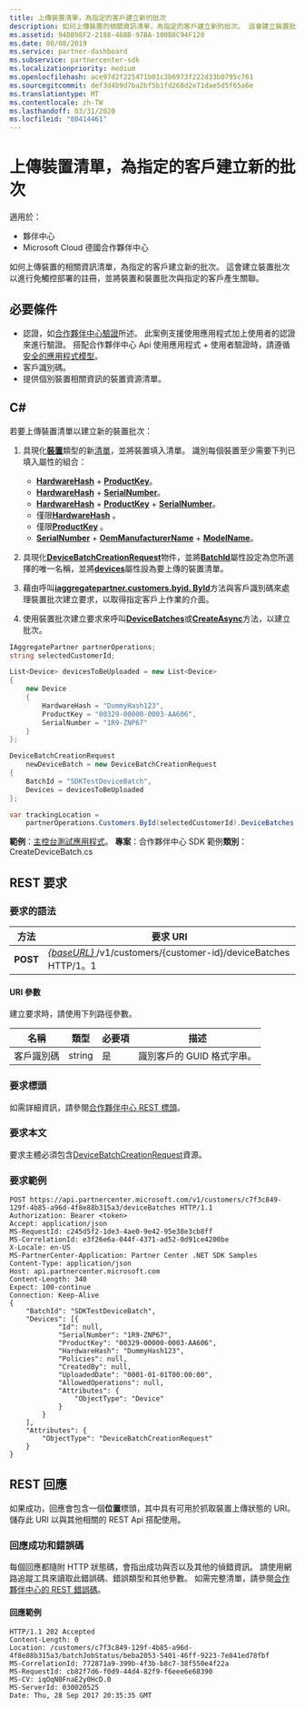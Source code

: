 ```yaml
---
title: 上傳裝置清單，為指定的客戶建立新的批次
description: 如何上傳裝置的相關資訊清單，為指定的客戶建立新的批次。 這會建立裝置批次以進行免觸控部署的註冊，並將裝置和裝置批次與指定的客戶產生關聯。
ms.assetid: 94DB98F2-2188-46BB-97BA-100B8C94F120
ms.date: 08/08/2019
ms.service: partner-dashboard
ms.subservice: partnercenter-sdk
ms.localizationpriority: medium
ms.openlocfilehash: ace97d2f225471b01c3b6973f222d33b0795c761
ms.sourcegitcommit: def3d4b9d7ba2bf5b1fd268d2e71dae5d5f65a6e
ms.translationtype: MT
ms.contentlocale: zh-TW
ms.lasthandoff: 03/31/2020
ms.locfileid: "80414461"
---
```

# <a name="upload-a-list-of-devices-to-create-a-new-batch-for-the-specified-customer"></a>上傳裝置清單，為指定的客戶建立新的批次

適用於：

- 夥伴中心
- Microsoft Cloud 德國合作夥伴中心

如何上傳裝置的相關資訊清單，為指定的客戶建立新的批次。 這會建立裝置批次以進行免觸控部署的註冊，並將裝置和裝置批次與指定的客戶產生關聯。

## <a name="prerequisites"></a>必要條件

- 認證，如[合作夥伴中心驗證](partner-center-authentication.md)所述。 此案例支援使用應用程式加上使用者的認證來進行驗證。 搭配合作夥伴中心 Api 使用應用程式 + 使用者驗證時，請遵循[安全的應用程式模型](enable-secure-app-model.md)。
- 客戶識別碼。
- 提供個別裝置相關資訊的裝置資源清單。

## <a name="c"></a>C\#

若要上傳裝置清單以建立新的裝置批次：

1. 具現化[**裝置**](https://docs.microsoft.com/dotnet/api/microsoft.store.partnercenter.models.devicesdeployment.device)類型的新[清單](https://docs.microsoft.com/dotnet/api/system.collections.generic.list-1)，並將裝置填入清單。 識別每個裝置至少需要下列已填入屬性的組合：

    - [**HardwareHash**](https://docs.microsoft.com/dotnet/api/microsoft.store.partnercenter.models.devicesdeployment.device.hardwarehash) + [**ProductKey**](https://docs.microsoft.com/dotnet/api/microsoft.store.partnercenter.models.devicesdeployment.device.productkey)。
    - [**HardwareHash**](https://docs.microsoft.com/dotnet/api/microsoft.store.partnercenter.models.devicesdeployment.device.hardwarehash) + [**SerialNumber**](https://docs.microsoft.com/dotnet/api/microsoft.store.partnercenter.models.devicesdeployment.device.serialnumber)。
    - [**HardwareHash**](https://docs.microsoft.com/dotnet/api/microsoft.store.partnercenter.models.devicesdeployment.device.hardwarehash) + [**ProductKey**](https://docs.microsoft.com/dotnet/api/microsoft.store.partnercenter.models.devicesdeployment.device.productkey) + [**SerialNumber**](https://docs.microsoft.com/dotnet/api/microsoft.store.partnercenter.models.devicesdeployment.device.serialnumber)。
    - 僅限[**HardwareHash**](https://docs.microsoft.com/dotnet/api/microsoft.store.partnercenter.models.devicesdeployment.device.hardwarehash) 。
    - 僅限[**ProductKey**](https://docs.microsoft.com/dotnet/api/microsoft.store.partnercenter.models.devicesdeployment.device.productkey) 。
    - [**SerialNumber**](https://docs.microsoft.com/dotnet/api/microsoft.store.partnercenter.models.devicesdeployment.device.serialnumber) + [**OemManufacturerName**](https://docs.microsoft.com/dotnet/api/microsoft.store.partnercenter.models.devicesdeployment.device.oemmanufacturername) + [**ModelName**](https://docs.microsoft.com/dotnet/api/microsoft.store.partnercenter.models.devicesdeployment.device.modelname)。

2. 具現化[**DeviceBatchCreationRequest**](https://docs.microsoft.com/dotnet/api/microsoft.store.partnercenter.models.devicesdeployment.devicebatchcreationrequest)物件，並將[**BatchId**](https://docs.microsoft.com/dotnet/api/microsoft.store.partnercenter.models.devicesdeployment.devicebatchcreationrequest.batchid)屬性設定為您所選擇的唯一名稱，並將[**devices**](https://docs.microsoft.com/dotnet/api/microsoft.store.partnercenter.models.devicesdeployment.devicebatchcreationrequest.devices)屬性設為要上傳的裝置清單。

3. 藉由呼叫[**iaggregatepartner.customers.byid. ById**](https://docs.microsoft.com/dotnet/api/microsoft.store.partnercenter.customers.icustomercollection.byid)方法與客戶識別碼來處理裝置批次建立要求，以取得指定客戶上作業的介面。

4. 使用裝置批次建立要求來呼叫[**DeviceBatches**](https://docs.microsoft.com/dotnet/api/microsoft.store.partnercenter.devicesdeployment.idevicesbatchcollection)或[**CreateAsync**](https://docs.microsoft.com/dotnet/api/microsoft.store.partnercenter.devicesdeployment.idevicesbatchcollection)方法，以建立批次。

```csharp
IAggregatePartner partnerOperations;
string selectedCustomerId;

List<Device> devicesToBeUploaded = new List<Device>
{
    new Device
    {
        HardwareHash = "DummyHash123",
        ProductKey = "00329-00000-0003-AA606",
        SerialNumber = "1R9-ZNP67"
    }
};

DeviceBatchCreationRequest
    newDeviceBatch = new DeviceBatchCreationRequest
{
    BatchId = "SDKTestDeviceBatch",
    Devices = devicesToBeUploaded
};

var trackingLocation =
    partnerOperations.Customers.ById(selectedCustomerId).DeviceBatches.Create(newDeviceBatch);
```

**範例**：[主控台測試應用程式](console-test-app.md)。 **專案**：合作夥伴中心 SDK 範例**類別**： CreateDeviceBatch.cs

## <a name="rest-request"></a>REST 要求

### <a name="request-syntax"></a>要求的語法

| 方法   | 要求 URI                                                                                   |
|----------|-----------------------------------------------------------------------------------------------|
| **POST** | [ *{baseURL}* ](partner-center-rest-urls.md)/v1/customers/{customer-id}/deviceBatches HTTP/1。1 |

#### <a name="uri-parameter"></a>URI 參數

建立要求時，請使用下列路徑參數。

| 名稱        | 類型   | 必要項 | 描述                                           |
|-------------|--------|----------|-------------------------------------------------------|
| 客戶識別碼 | string | 是      | 識別客戶的 GUID 格式字串。 |

### <a name="request-headers"></a>要求標頭

如需詳細資訊，請參閱[合作夥伴中心 REST 標頭](headers.md)。

### <a name="request-body"></a>要求本文

要求主體必須包含[DeviceBatchCreationRequest](device-deployment-resources.md#devicebatchcreationrequest)資源。

### <a name="request-example"></a>要求範例

```http
POST https://api.partnercenter.microsoft.com/v1/customers/c7f3c849-129f-4b85-a96d-4f8e88b315a3/deviceBatches HTTP/1.1
Authorization: Bearer <token>
Accept: application/json
MS-RequestId: c245d5f2-1de3-4ae0-9e42-95e38e3cb8ff
MS-CorrelationId: e3f26e6a-044f-4371-ad52-0d91ce4200be
X-Locale: en-US
MS-PartnerCenter-Application: Partner Center .NET SDK Samples
Content-Type: application/json
Host: api.partnercenter.microsoft.com
Content-Length: 340
Expect: 100-continue
Connection: Keep-Alive
{
    "BatchId": "SDKTestDeviceBatch",
    "Devices": [{
            "Id": null,
            "SerialNumber": "1R9-ZNP67",
            "ProductKey": "00329-00000-0003-AA606",
            "HardwareHash": "DummyHash123",
            "Policies": null,
            "CreatedBy": null,
            "UploadedDate": "0001-01-01T00:00:00",
            "AllowedOperations": null,
            "Attributes": {
                "ObjectType": "Device"
            }
        }
    ],
    "Attributes": {
        "ObjectType": "DeviceBatchCreationRequest"
    }
}
```

## <a name="rest-response"></a>REST 回應

如果成功，回應會包含一個**位置**標頭，其中具有可用於抓取裝置上傳狀態的 URI。 儲存此 URI 以與其他相關的 REST Api 搭配使用。

### <a name="response-success-and-error-codes"></a>回應成功和錯誤碼

每個回應都隨附 HTTP 狀態碼，會指出成功與否以及其他的偵錯資訊。 請使用網路追蹤工具來讀取此錯誤碼、錯誤類型和其他參數。 如需完整清單，請參閱[合作夥伴中心的 REST 錯誤碼](error-codes.md)。

#### <a name="response-example"></a>回應範例

```http
HTTP/1.1 202 Accepted
Content-Length: 0
Location: /customers/c7f3c849-129f-4b85-a96d-4f8e88b315a3/batchJobStatus/beba2053-5401-46ff-9223-7e841ed78fbf
MS-CorrelationId: 772871a9-399b-4f3b-b8c7-38f550e4f22a
MS-RequestId: cb82f7d6-f0d9-44d4-82f9-f6eee6e68390
MS-CV: iqOqN0FnaE2y0HcD.0
MS-ServerId: 030020525
Date: Thu, 28 Sep 2017 20:35:35 GMT
```
